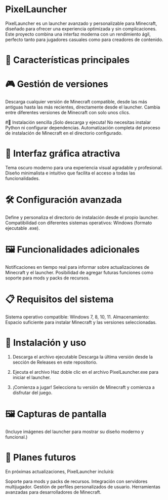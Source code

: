 # PixelLauncher

PixelLauncher es un launcher avanzado y personalizable para Minecraft, diseñado para ofrecer una experiencia optimizada y sin complicaciones. Este proyecto combina una interfaz moderna con un rendimiento ágil, perfecto tanto para jugadores casuales como para creadores de contenido.

# 🚀 Características principales

# 🎮 Gestión de versiones
Descarga cualquier versión de Minecraft compatible, desde las más antiguas hasta las más recientes, directamente desde el launcher.
Cambia entre diferentes versiones de Minecraft con solo unos clics.

#🔧 Instalación sencilla
¡Solo descarga y ejecuta! No necesitas instalar Python ni configurar dependencias.
Automatización completa del proceso de instalación de Minecraft en el directorio configurado.

# 🌌 Interfaz gráfica atractiva
Tema oscuro moderno para una experiencia visual agradable y profesional.
Diseño minimalista e intuitivo que facilita el acceso a todas las funcionalidades.

# 🛠️ Configuración avanzada
Define y personaliza el directorio de instalación desde el propio launcher.
Compatibilidad con diferentes sistemas operativos: Windows (formato ejecutable .exe).

# 🖼️ Funcionalidades adicionales
Notificaciones en tiempo real para informar sobre actualizaciones de Minecraft y el launcher.
Posibilidad de agregar futuras funciones como soporte para mods y packs de recursos.

# 📋 Requisitos del sistema
Sistema operativo compatible:
Windows 7, 8, 10, 11.
Almacenamiento: Espacio suficiente para instalar Minecraft y las versiones seleccionadas.

# 📖 Instalación y uso
1. Descarga el archivo ejecutable
Descarga la última versión desde la sección de Releases en este repositorio.

2. Ejecuta el archivo
Haz doble clic en el archivo PixelLauncher.exe para iniciar el launcher.

3. ¡Comienza a jugar!
Selecciona tu versión de Minecraft y comienza a disfrutar del juego.

# 🖼️ Capturas de pantalla
(Incluye imágenes del launcher para mostrar su diseño moderno y funcional.)

# 🌟 Planes futuros
En próximas actualizaciones, PixelLauncher incluirá:

Soporte para mods y packs de recursos.
Integración con servidores multijugador.
Gestión de perfiles personalizados de usuario.
Herramientas avanzadas para desarrolladores de Minecraft.
